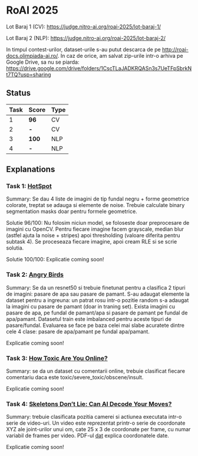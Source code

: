 # RoAI 2025

Lot Baraj 1 (CV): https://judge.nitro-ai.org/roai-2025/lot-baraj-1/

Lot Baraj 2 (NLP): https://judge.nitro-ai.org/roai-2025/lot-baraj-2/

In timpul contest-urilor, dataset-urile s-au putut descarca de pe http://roai-docs.olimpiada-ai.ro/. In caz de orice, am salvat zip-urile intr-o arhiva pe Google Drive, sa nu se piarda: https://drive.google.com/drive/folders/1CscTLaJADKRQASn3s7UeTFpSbrkNt7TQ?usp=sharing

## Status

| Task | Score   | Type |
| ---- | ------- | ---- |
| 1    | **96**  | CV   |
| 2    | **-**   | CV   |
| 3    | **100** | NLP  |
| 4    | **-**   | NLP  |

## Explanations

### Task 1: [HotSpot](https://judge.nitro-ai.org/roai-2025/lot-baraj-1/problems/1/task)

Summary: Se dau 4 liste de imagini de tip fundal negru + forme geometrice colorate, treptat se adauga si elemente de noise. Trebuie calculate binary segmentation masks doar pentru formele geometrice. 

Solutie 96/100: Nu folosim niciun model, se foloseste doar preprocesare de imagini cu OpenCV. Pentru fiecare imagine facem grayscale, median blur (astfel ajuta la noise + stripes) apoi thresholding (valoare diferita pentru subtask 4). Se proceseaza fiecare imagine, apoi cream RLE si se scrie solutia.

Solutie 100/100: Explicatie coming soon!

### Task 2: [Angry Birds](https://judge.nitro-ai.org/roai-2025/lot-baraj-1/problems/2/task)

Summary: Se da un resnet50 si trebuie finetunat pentru a clasifica 2 tipuri de imagini: pasare de apa sau pasare de pamant. S-au adaugat elemente la dataset pentru a ingreuna: un patrat rosu intr-o pozitie random s-a adaugat la imagini cu pasare de pamant (doar in traning set). Exista imagini cu pasare de apa, pe fundal de pamant/apa si pasare de pamant pe fundal de apa/pamant. Datasetul train este imbalanced pentru aceste tipuri de pasare/fundal. Evaluarea se face pe baza celei mai slabe acuratete dintre cele 4 clase: pasare de apa/pamant pe fundal apa/pamant.

Explicatie coming soon!

### Task 3: [How Toxic Are You Online? ](https://judge.nitro-ai.org/roai-2025/lot-baraj-2/problems/1/task)

Summary: se da un dataset cu comentarii online, trebuie clasificat fiecare comentariu daca este toxic/severe_toxic/obscene/insult.

Explicatie coming soon!

### Task 4: [Skeletons Don’t Lie: Can AI Decode Your Moves?](https://judge.nitro-ai.org/roai-2025/lot-baraj-2/problems/2/task)

Summary: trebuie clasificata pozitia camerei si actiunea executata intr-o serie de video-uri. Un video este reprezentat printr-o serie de coordonate XYZ ale joint-urilor unui om, cate 25 x 3 de coordonate per frame, cu numar variabil de frames per video. PDF-ul [dat](./nlp/skeletons/explicatie.pdf) explica coordonatele date. 

Explicatie coming soon!

